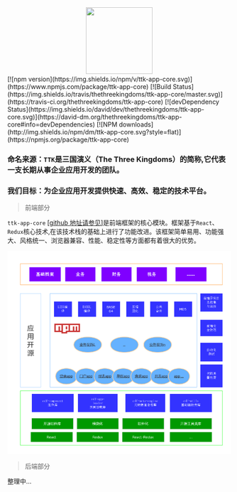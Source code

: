   <div align=center><img width="150" height="150" src="https://avatars2.githubusercontent.com/u/37540303?s=400&u=9de24e566c827a02fccd5f81b268ec0a5b5633fb&v=4"/></div>
[![npm version](https://img.shields.io/npm/v/ttk-app-core.svg)](https://www.npmjs.com/package/ttk-app-core)
[![Build Status](https://img.shields.io/travis/thethreekingdoms/ttk-app-core/master.svg)](https://travis-ci.org/thethreekingdoms/ttk-app-core)
[![devDependency Status](https://img.shields.io/david/dev/thethreekingdoms/ttk-app-core.svg)](https://david-dm.org/thethreekingdoms/ttk-app-core#info=devDependencies)
[![NPM downloads](http://img.shields.io/npm/dm/ttk-app-core.svg?style=flat)](https://npmjs.org/package/ttk-app-core)

  ### 命名来源：`TTK`是三国演义（The Three Kingdoms）的简称,它代表一支长期从事企业应用开发的团队。 ###
  ### 我们目标：为企业应用开发提供快速、高效、稳定的技术平台。  ###

  > 前端部分

  `ttk-app-core` [[github 地址请参见](https://github.com/thethreekingdoms/ttk-app-core)]是前端框架的核心模块。框架基于`React`、`Redux`核心技术,在该技术栈的基础上进行了功能改进。该框架简单易用、功能强大、风格统一、浏览器兼容、性能、稳定性等方面都有着很大的优势。

 ![总体结构](./assets/ttk-client.png)


  > 后端部分

  整理中...
